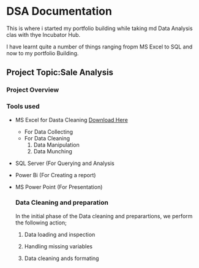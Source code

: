  # DSA Documentation
 This is where i started my portfolio building while taking md Data Analysis clas with thye Incubator Hub.


 I have learnt quite a number of things ranging fropm MS Excel to SQL and now to my portfolio Building.


 ## Project Topic:Sale Analysis

### Project Overview


### Tools used
- MS Excel for Dasta Cleaning [Download Here](https://www.microsoft.com)
   - For Data Collecting
   - For Data Cleaning
      1. Data Manipulation
      2. Data Munching
         
- SQL Server (For Querying and Analysis
- Power Bi (For Creating a report)
- MS Power Point (For Presentation)

  ### Data Cleaning and preparation

  In the initial phase of the Data cleaning and preparartions, we perform the following action;
  
  1. Data loading and inspection
  
  2. Handling missing variables
  
  3. Data cleaning ands formating
